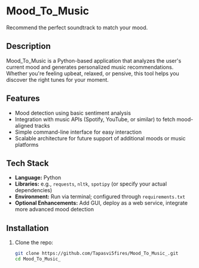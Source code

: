 # Mood_To_Music

Recommend the perfect soundtrack to match your mood.

## Description
Mood_To_Music is a Python-based application that analyzes the user's current mood and generates personalized music recommendations. Whether you're feeling upbeat, relaxed, or pensive, this tool helps you discover the right tunes for your moment.

## Features
- Mood detection using basic sentiment analysis
- Integration with music APIs (Spotify, YouTube, or similar) to fetch mood-aligned tracks
- Simple command-line interface for easy interaction
- Scalable architecture for future support of additional moods or music platforms

## Tech Stack
- **Language:** Python
- **Libraries:** e.g., `requests`, `nltk`, `spotipy` (or specify your actual dependencies)
- **Environment:** Run via terminal; configured through `requirements.txt`
- **Optional Enhancements:** Add GUI, deploy as a web service, integrate more advanced mood detection

## Installation
1. Clone the repo:
   ```bash
   git clone https://github.com/Tapasvi5fires/Mood_To_Music_.git
   cd Mood_To_Music_
